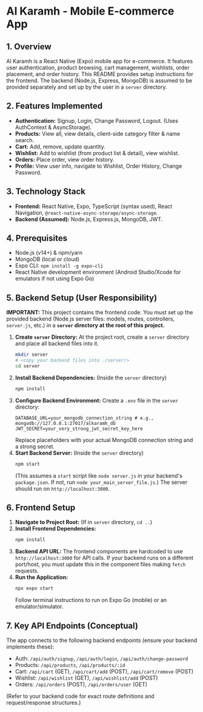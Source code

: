 # Al Karamh - Mobile E-commerce App

## 1. Overview

Al Karamh is a React Native (Expo) mobile app for e-commerce. It features user authentication, product browsing, cart management, wishlists, order placement, and order history. This README provides setup instructions for the frontend. The backend (Node.js, Express, MongoDB) is assumed to be provided separately and set up by the user in a `server` directory.

## 2. Features Implemented

*   **Authentication:** Signup, Login, Change Password, Logout. (Uses AuthContext & AsyncStorage).
*   **Products:** View all, view details, client-side category filter & name search.
*   **Cart:** Add, remove, update quantity.
*   **Wishlist:** Add to wishlist (from product list & detail), view wishlist.
*   **Orders:** Place order, view order history.
*   **Profile:** View user info, navigate to Wishlist, Order History, Change Password.

## 3. Technology Stack

*   **Frontend:** React Native, Expo, TypeScript (syntax used), React Navigation, `@react-native-async-storage/async-storage`.
*   **Backend (Assumed):** Node.js, Express.js, MongoDB, JWT.

## 4. Prerequisites

*   Node.js (v14+) & npm/yarn
*   MongoDB (local or cloud)
*   Expo CLI: `npm install -g expo-cli`
*   React Native development environment (Android Studio/Xcode for emulators if not using Expo Go)

## 5. Backend Setup (User Responsibility)

**IMPORTANT:** This project contains the frontend code. You must set up the provided backend (Node.js server files: models, routes, controllers, `server.js`, etc.) in a **`server` directory at the root of this project.**

1.  **Create `server` Directory:**
    At the project root, create a `server` directory and place all backend files into it.
    ```bash
    mkdir server
    # <copy your backend files into ./server/>
    cd server
    ```
2.  **Install Backend Dependencies:**
    (Inside the `server` directory)
    ```bash
    npm install
    ```
3.  **Configure Backend Environment:**
    Create a `.env` file in the `server` directory:
    ```env
    DATABASE_URL=your_mongodb_connection_string # e.g., mongodb://127.0.0.1:27017/alkaramh_db
    JWT_SECRET=your_very_strong_jwt_secret_key_here
    ```
    Replace placeholders with your actual MongoDB connection string and a strong secret.
4.  **Start Backend Server:**
    (Inside the `server` directory)
    ```bash
    npm start 
    ```
    (This assumes a `start` script like `node server.js` in your backend's `package.json`. If not, run `node your_main_server_file.js`.) The server should run on `http://localhost:3000`.

## 6. Frontend Setup

1.  **Navigate to Project Root:**
    (If in `server` directory, `cd ..`)
2.  **Install Frontend Dependencies:**
    ```bash
    npm install
    ```
3.  **Backend API URL:**
    The frontend components are hardcoded to use `http://localhost:3000` for API calls. If your backend runs on a different port/host, you must update this in the component files making `fetch` requests.
4.  **Run the Application:**
    ```bash
    npx expo start
    ```
    Follow terminal instructions to run on Expo Go (mobile) or an emulator/simulator.

## 7. Key API Endpoints (Conceptual)

The app connects to the following backend endpoints (ensure your backend implements these):
*   Auth: `/api/auth/signup`, `/api/auth/login`, `/api/auth/change-password`
*   Products: `/api/products`, `/api/products/:id`
*   Cart: `/api/cart` (GET), `/api/cart/add` (POST), `/api/cart/remove` (POST)
*   Wishlist: `/api/wishlist` (GET), `/api/wishlist/add` (POST)
*   Orders: `/api/orders` (POST), `/api/orders/user` (GET)

(Refer to your backend code for exact route definitions and request/response structures.)

